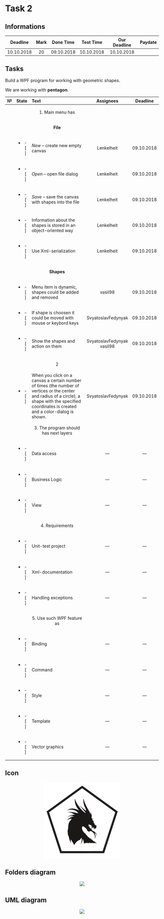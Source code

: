 # Task 2

## Informations

| Deadline |Mark|Done Time |Test Time |Our Deadline|Paydate|
|:--------:|:--:|:--------:|:--------:|:----------:|:-----:|
|10.10.2018| 20 |09.10.2018|10.10.2018| 10.10.2018 |       |


## Tasks
Build a WPF program for working with geometric shapes.

We are working with **pentagon**.

|№|          State         |                            Text                                           |   Assignees  |  Deadline  |
|-|:----------------------:|:--------------------------------------------------------------------------|:------------:|:----------:|
| |                        | <p align="center">   1. Main menu has    </p>                             |              |            |
| |                        | <p align="center"> **File** </p>                                          |              |            |
| |<ul><li>- [ ] </li></ul>| *New* – create new empty canvas                                           |  Lenkelheit  | 09.10.2018 |
| |<ul><li>- [ ] </li></ul>| *Open* – open file dialog                                                 |  Lenkelheit  | 09.10.2018 |
| |<ul><li>- [ ] </li></ul>| *Save* – save the canvas with shapes into the file                        |  Lenkelheit  | 09.10.2018 |
| |<ul><li>- [ ] </li></ul>| Information about the shapes is stored in an object-oriented way          |  Lenkelheit  | 09.10.2018 |
| |<ul><li>- [ ] </li></ul>| Use Xml-serialization                                                     |  Lenkelheit  | 09.10.2018 |
| |                        | <p align="center">**Shapes** </p>                                         |              |            |
| |<ul><li>- [ ] </li></ul>|   Menu item is dynamic, shapes could be added and removed                 |   vasil98    | 09.10.2018 |
| |<ul><li>- [ ] </li></ul>|   If shape is choosen it could be moved with mouse or keybord keys      |SvyatoslavFedynyak|09.10.2018|
| |<ul><li>- [ ] </li></ul>|   Show the shapes and action on them                         |SvyatoslavFedynyak<br>vasil98|09.10.2018|
| |                        | <p align="center">    2       </p>                                        |              |            |
| |<ul><li>- [ ] </li></ul>| When you click on a canvas a certain number of times (the number of vertices or the center and radius of a circle), a shape with the specified coordinates is created and a color-dialog is shown.              |SvyatoslavFedynyak|09.10.2018|
| |                        | <p align="center"> 3. The program should has next layers </p>             |              |            |
| |<ul><li>- [ ] </li></ul>| Data access                                                               |      —       |      —     |
| |<ul><li>- [ ] </li></ul>| Business Logic                                                            |      —       |      —     |
| |<ul><li>- [ ] </li></ul>| View                                                                      |      —       |      —     |
| |                        | <p align="center"> 4. Requirements </p>                                   |              |            |
| |<ul><li>- [ ] </li></ul>| Unit-test project                                                         |      —       |      —     |
| |<ul><li>- [ ] </li></ul>| Xml-documentation                                                         |      —       |      —     |
| |<ul><li>- [ ] </li></ul>| Handling exceptions                                                       |      —       |      —     |
| |                        |  <p align="center"> 5. Use such WPF feature as </p>                       |              |            |
| |<ul><li>- [ ] </li></ul>| Binding                                                                   |      —       |      —     |
| |<ul><li>- [ ] </li></ul>| Command                                                                   |      —       |      —     |
| |<ul><li>- [ ] </li></ul>| Style                                                                     |      —       |      —     |
| |<ul><li>- [ ] </li></ul>| Template                                                                  |      —       |      —     |
| |<ul><li>- [ ] </li></ul>| Vector graphics                                                           |      —       |      —     |

## Icon

<p align="center">
  <img src="/Images/Task2/ico.png">
</p>

## Folders diagram

<p align="center">
  <img src="/Images/Task2/files.png">
</p>

## UML diagram

<p align="center">
  <img src="/Images/Task2/uml.png">
</p>
 
